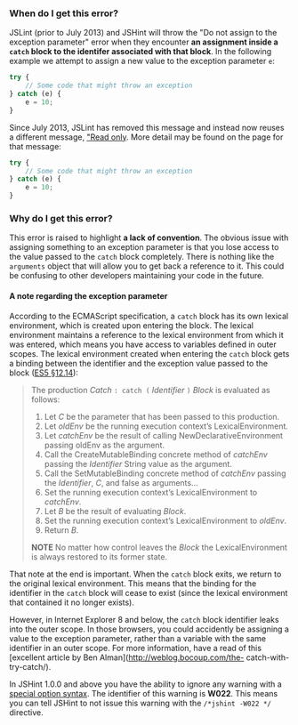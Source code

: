 <!---
{
    "titles": [
        "Do not assign to the exception parameter"
    ],
    "tools": [
        "jslint",
        "jshint"
    ],
    "tags": [
        "assignment",
        "exception"
    ],
    "contributors": [
        "jallardice"
    ],
    "slugs": [
        "no-exception-assignment"
    ]
}
-->

### When do I get this error?

JSLint (prior to July 2013) and JSHint will throw the "Do not assign to the exception parameter" error when they
encounter **an assignment inside a `catch` block to the identifer associated with that block**. In the following example
we attempt to assign a new value to the exception parameter `e`:

```javascript
try {
    // Some code that might throw an exception
} catch (e) {
    e = 10;
}
```

Since July 2013, JSLint has removed this message and instead now reuses a different message, ["Read only](/read-only).
More detail may be found on the page for that message:

```javascript
try {
    // Some code that might throw an exception
} catch (e) {
    e = 10;
}
```

### Why do I get this error?

This error is raised to highlight **a lack of convention**. The obvious issue with assigning something to an exception
parameter is that you lose access to the value passed to the `catch` block completely. There is nothing like the
`arguments` object that will allow you to get back a reference to it. This could be confusing to other developers
maintaining your code in the future.

#### A note regarding the exception parameter

According to the ECMAScript specification, a `catch` block has its own lexical environment, which is created upon
entering the block. The lexical environment maintains a reference to the lexical environment from which it was entered,
which means you have access to variables defined in outer scopes. The lexical environment created when entering the
`catch` block gets a binding between the identifier and the exception value passed to the block ([ES5
&sect;12.14](http://es5.github.com/#x12.14)):

> The production *Catch* `: catch (` *Identifier* `)` *Block* is evaluated as follows:
>
>  1. Let *C* be the parameter that has been passed to this production.
>  2. Let *oldEnv* be the running execution context’s LexicalEnvironment.
>  3. Let *catchEnv* be the result of calling NewDeclarativeEnvironment passing oldEnv as the argument.
>  4. Call the CreateMutableBinding concrete method of *catchEnv* passing the *Identifier* String value as the
>     argument.
>  5. Call the SetMutableBinding concrete method of *catchEnv* passing the *Identifier*, *C*, and false as arguments...
>  6. Set the running execution context’s LexicalEnvironment to *catchEnv*.
>  7. Let *B* be the result of evaluating *Block*.
>  8. Set the running execution context’s LexicalEnvironment to *oldEnv*.
>  9. Return *B*.
>
> **NOTE** No matter how control leaves the <em>Block</em> the LexicalEnvironment is always restored to its former
> state.

That note at the end is important. When the `catch` block exits, we return to the original lexical environment. This
means that the binding for the identifier in the `catch` block will cease to exist (since the lexical environment that
contained it no longer exists).

However, in Internet Explorer 8 and below, the `catch` block identifier leaks into the outer scope. In those browsers,
you could accidently be assigning a value to the exception parameter, rather than a variable with the same identifier in
an outer scope. For more information, have a read of this [excellent article by Ben Alman](http://weblog.bocoup.com/the-
catch-with-try-catch/).

In JSHint 1.0.0 and above you have the ability to ignore any warning with a [special option
syntax](http://jshint.com/docs/#options). The identifier of this warning is **W022**. This means you can tell JSHint to
not issue this warning with the `/*jshint -W022 */` directive.

